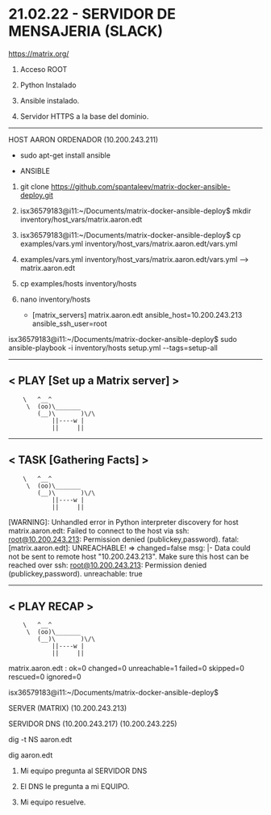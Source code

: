 # 21.02.22 - SERVIDOR DE MENSAJERIA (SLACK)

https://matrix.org/

1. Acceso ROOT

2. Python Instalado

3. Ansible instalado.

4. Servidor HTTPS a la base del dominio.



-----

HOST AARON ORDENADOR (10.200.243.211)

* sudo apt-get install ansible

* ANSIBLE

1. git clone https://github.com/spantaleev/matrix-docker-ansible-deploy.git

2. isx36579183@i11:~/Documents/matrix-docker-ansible-deploy$ mkdir inventory/host_vars/matrix.aaron.edt

3. isx36579183@i11:~/Documents/matrix-docker-ansible-deploy$ cp examples/vars.yml inventory/host_vars/matrix.aaron.edt/vars.yml

4. examples/vars.yml inventory/host_vars/matrix.aaron.edt/vars.yml --> matrix.aaron.edt 

5. cp examples/hosts inventory/hosts

6. nano inventory/hosts

    * [matrix_servers]
matrix.aaron.edt ansible_host=10.200.243.213 ansible_ssh_user=root



isx36579183@i11:~/Documents/matrix-docker-ansible-deploy$ sudo ansible-playbook -i inventory/hosts setup.yml --tags=setup-all
 _______________________________
< PLAY [Set up a Matrix server] >
 -------------------------------
        \   ^__^
         \  (oo)\_______
            (__)\       )\/\
                ||----w |
                ||     ||

 ________________________
< TASK [Gathering Facts] >
 ------------------------
        \   ^__^
         \  (oo)\_______
            (__)\       )\/\
                ||----w |
                ||     ||

[WARNING]: Unhandled error in Python interpreter discovery for host matrix.aaron.edt: Failed to connect
to the host via ssh: root@10.200.243.213: Permission denied (publickey,password).
fatal: [matrix.aaron.edt]: UNREACHABLE! => changed=false 
  msg: |-
    Data could not be sent to remote host "10.200.243.213". Make sure this host can be reached over ssh: root@10.200.243.213: Permission denied (publickey,password).
  unreachable: true
 ____________
< PLAY RECAP >
 ------------
        \   ^__^
         \  (oo)\_______
            (__)\       )\/\
                ||----w |
                ||     ||

matrix.aaron.edt           : ok=0    changed=0    unreachable=1    failed=0    skipped=0    rescued=0    ignored=0   

isx36579183@i11:~/Documents/matrix-docker-ansible-deploy$ 



SERVER (MATRIX) (10.200.243.213)



SERVIDOR DNS (10.200.243.217) (10.200.243.225)

dig -t NS aaron.edt

dig aaron.edt

1. Mi equipo pregunta al SERVIDOR DNS

2. El DNS le pregunta a mi EQUIPO.

3. Mi equipo resuelve.